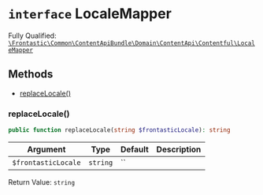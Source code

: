 # `interface`  LocaleMapper

Fully Qualified: [`\Frontastic\Common\ContentApiBundle\Domain\ContentApi\Contentful\LocaleMapper`](../../../../../../src/php/ContentApiBundle/Domain/ContentApi/Contentful/LocaleMapper.php)




## Methods

* [replaceLocale()](#replaceLocale)


### replaceLocale()


```php
public function replaceLocale(string $frontasticLocale): string
```






Argument|Type|Default|Description
--------|----|-------|-----------
`$frontasticLocale`|`string`|``|

Return Value: `string`

